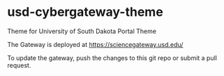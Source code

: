 # usd-cybergateway-theme
Theme for University of South Dakota Portal Theme

The Gateway is deployed at https://sciencegateway.usd.edu/

To update the gateway, push the changes to this git repo or submit a pull request. 

